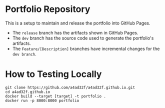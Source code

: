 # Portfolio Repository

This is a setup to maintain and release the portfolio into GitHub Pages.

* The `release` branch has the artifacts shown in GitHub Pages.
* The `dev` branch has the source code used to generate the portfolio's artifacts.
* The `Feature/[Description]` branches have incremental changes for the `dev branch`.

# How to Testing Locally

```
git clone https://github.com/a4ad32f/a4ad32f.github.io.git
cd a4ad32f.github.io
docker build --target [target] -t portfolio .
docker run -p 8000:8000 portfolio
```